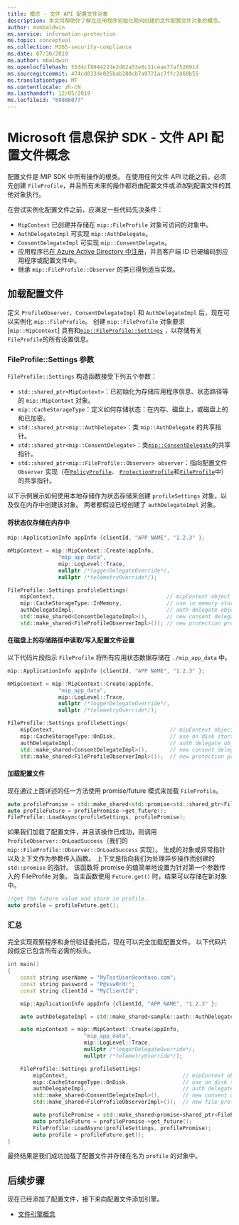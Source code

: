 ```yaml
---
title: 概念 - 文件 API 配置文件对象
description: 本文将帮助你了解在应用程序初始化期间创建的文件配置文件对象的概念。
author: msmbaldwin
ms.service: information-protection
ms.topic: conceptual
ms.collection: M365-security-compliance
ms.date: 07/30/2019
ms.author: mbaldwin
ms.openlocfilehash: 5534cf804422de2d02a53e8c21ceae77af52691d
ms.sourcegitcommit: 474cd033de025bab280cb7a9721ac7ffc2d60b55
ms.translationtype: MT
ms.contentlocale: zh-CN
ms.lasthandoff: 12/05/2019
ms.locfileid: "69886077"
---
```

# <a name="microsoft-information-protection-sdk---file-api-profile-concepts"></a>Microsoft 信息保护 SDK - 文件 API 配置文件概念

配置文件是 MIP SDK 中所有操作的根类。 在使用任何文件 API 功能之前，必须先创建 `FileProfile`，并且所有未来的操作都将由配置文件或*添加*到配置文件的其他对象执行。

在尝试实例化配置文件之前，应满足一些代码先决条件：

- `MipContext` 已创建并存储在 `mip::FileProfile` 对象可访问的对象中。
- `AuthDelegateImpl` 可实现 `mip::AuthDelegate`。
- `ConsentDelegateImpl` 可实现 `mip::ConsentDelegate`。
- 应用程序已[在 Azure Active Directory 中注册](/azure/active-directory/develop/quickstart-v1-integrate-apps-with-azure-ad.md)，并且客户端 ID 已硬编码到应用程序或配置文件中。
- 继承 `mip::FileProfile::Observer` 的类已得到适当实现。

## <a name="load-a-profile"></a>加载配置文件

定义 `ProfileObserver`、`ConsentDelegateImpl` 和 `AuthDelegateImpl` 后，现在可以实例化 `mip::FileProfile`。 创建 `mip::FileProfile` 对象要求 [`mip::MipContext`] 具有和[`mip::FileProfile::Settings`](reference/class_mip_fileprofile_settings.md) ，以存储有关 `FileProfile`的所有设置信息。

### <a name="fileprofilesettings-parameters"></a>FileProfile::Settings 参数

`FileProfile::Settings` 构造函数接受下列五个参数：

- `std::shared_ptr<MipContext>`：已初始化为存储应用程序信息、状态路径等的 `mip::MipContext` 对象。
- `mip::CacheStorageType`：定义如何存储状态：在内存、磁盘上，或磁盘上的和已加密。
- `std::shared_ptr<mip::AuthDelegate>`：类 `mip::AuthDelegate` 的共享指针。
- `std::shared_ptr<mip::ConsentDelegate>`：类[`mip::ConsentDelegate`](reference/class_mip_consentdelegate.md)的共享指针。
- `std::shared_ptr<mip::FileProfile::Observer> observer`：指向配置文件 `Observer` 实现（在[`PolicyProfile`](reference/class_mip_policyprofile_observer.md)、 [`ProtectionProfile`](reference/class_mip_protectionprofile_observer.md)和[`FileProfile`](reference/class_mip_fileprofile_observer.md)中）的共享指针。

以下示例展示如何使用本地存储作为状态存储来创建 `profileSettings` 对象，以及仅在内存中创建该对象。 两者都假设已经创建了 `authDelegateImpl` 对象。

#### <a name="store-state-in-memory-only"></a>将状态仅存储在内存中

```cpp
mip::ApplicationInfo appInfo {clientId, "APP NAME", "1.2.3" };

mMipContext = mip::MipContext::Create(appInfo,
                "mip_app_data",
                mip::LogLevel::Trace,
                nullptr /*loggerDelegateOverride*/,
                nullptr /*telemetryOverride*/);

FileProfile::Settings profileSettings(
    mipContext,                                   // mipContext object
    mip::CacheStorageType::InMemory,              // use in memory storage
    authDelegateImpl,                             // auth delegate object
    std::make_shared<ConsentDelegateImpl>(),      // new consent delegate
    std::make_shared<FileProfileObserverImpl>()); // new protection profile observer
```

#### <a name="readwrite-profile-settings-from-storage-path-on-disk"></a>在磁盘上的存储路径中读取/写入配置文件设置

以下代码片段指示 `FileProfile` 将所有应用状态数据存储在 `./mip_app_data` 中。

```cpp
mip::ApplicationInfo appInfo {clientId, "APP NAME", "1.2.3" };

mMipContext = mip::MipContext::Create(appInfo,
                "mip_app_data",
                mip::LogLevel::Trace,
                nullptr /*loggerDelegateOverride*/,
                nullptr /*telemetryOverride*/);

FileProfile::Settings profileSettings(
    mipContext,                                    // mipContext object
    mip::CacheStorageType::OnDisk,                 // use on disk storage
    authDelegateImpl,                              // auth delegate object
    std::make_shared<ConsentDelegateImpl>(),       // new consent delegate
    std::make_shared<FileProfileObserverImpl>());  // new protection profile observer
```

#### <a name="load-the-profile"></a>加载配置文件

现在通过上面详述的任一方法使用 promise/future 模式来加载 `FileProfile`。

```cpp
auto profilePromise = std::make_shared<std::promise<std::shared_ptr<FileProfile>>>();
auto profileFuture = profilePromise->get_future();
FileProfile::LoadAsync(profileSettings, profilePromise);
```

如果我们加载了配置文件，并且该操作已成功，则调用 `ProfileObserver::OnLoadSuccess`（我们的 `mip::FileProfile::Observer::OnLoadSuccess` 实现）。 生成的对象或异常指针以及上下文作为参数传入函数。 上下文是指向我们为处理异步操作而创建的 `std::promise` 的指针。 该函数将 promise 的值简单地设置为针对第一个参数传入的 FileProfile 对象。 当主函数使用 `Future.get()` 时，结果可以存储在新对象中。

```cpp
//get the future value and store in profile. 
auto profile = profileFuture.get();
```

### <a name="putting-it-together"></a>汇总

完全实现观察程序和身份验证委托后，现在可以完全加载配置文件。 以下代码片段假定已包含所有必需的标头。

```cpp
int main()
{
    const string userName = "MyTestUser@contoso.com";
    const string password = "P@ssw0rd!";
    const string clientId = "MyClientId";

    mip::ApplicationInfo appInfo {clientId, "APP NAME", "1.2.3" };

    auto authDelegateImpl = std::make_shared<sample::auth::AuthDelegateImpl>(appInfo, userName, password);

    auto mipContext = mip::MipContext::Create(appInfo,
                        "mip_app_data",
                        mip::LogLevel::Trace,
                        nullptr /*loggerDelegateOverride*/,
                        nullptr /*telemetryOverride*/);

    FileProfile::Settings profileSettings(
        mipContext,                                    // mipContext object
        mip::CacheStorageType::OnDisk,                 // use on disk storage
        authDelegateImpl,                              // auth delegate object
        std::make_shared<ConsentDelegateImpl>(),       // new consent delegate
        std::make_shared<FileProfileObserverImpl>());  // new file profile observer

        auto profilePromise = std::make_shared<promise<shared_ptr<FileProfile>>>();
        auto profileFuture = profilePromise->get_future();
        FileProfile::LoadAsync(profileSettings, profilePromise);
        auto profile = profileFuture.get();
}
```

最终结果是我们成功加载了配置文件并存储在名为 `profile` 的对象中。

## <a name="next-steps"></a>后续步骤

现在已经添加了配置文件，接下来向配置文件添加引擎。 

- [文件引擎概念](concept-profile-engine-file-engine-cpp.md)
